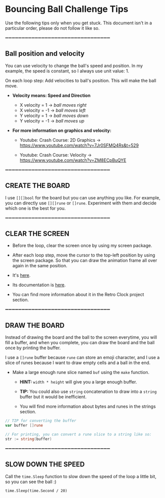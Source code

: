 # Bouncing Ball Challenge Tips

Use the following tips only when you get stuck. This document isn't in a particular order, please do not follow it like so.

➖➖➖➖➖➖➖➖➖➖➖➖➖➖➖➖➖➖➖➖➖➖➖➖➖➖➖➖➖➖➖➖

## Ball position and velocity

You can use velocity to change the ball's speed and position. In my example, the speed is constant, so I always use unit value: 1.

On each loop step: Add velocities to ball's position. This will make the ball move.

* **Velocity means: Speed and Direction**

  * X velocity =  1 -> _ball moves right_
  * X velocity = -1 -> _ball moves left_
  * Y velocity =  1 -> _ball moves down_
  * Y velocity = -1 -> _ball moves up_

* **For more information on graphics and velocity:**
  * Youtube: Crash Course: 2D Graphics
    -> https://www.youtube.com/watch?v=7Jr0SFMQ4Rs&t=529

  * Youtube: Crash Course: Velocity
    -> https://www.youtube.com/watch?v=ZM8ECpBuQYE

➖➖➖➖➖➖➖➖➖➖➖➖➖➖➖➖➖➖➖➖➖➖➖➖➖➖➖➖➖➖➖➖

## CREATE THE BOARD

I use `[][]bool` for the board but you can use anything you like. For example, you can directly use `[][]rune` or `[]rune`. Experiment with them and decide which one is the best for you.

➖➖➖➖➖➖➖➖➖➖➖➖➖➖➖➖➖➖➖➖➖➖➖➖➖➖➖➖➖➖➖➖

## CLEAR THE SCREEN

* Before the loop, clear the screen once by using my screen package.

* After each loop step, move the cursor to the top-left position by using the screen package. So that you can draw the animation frame all over again in the same position.

* It's [here](https://github.com/inancgumus/screen).
* Its documentation is [here](https://godoc.org/github.com/inancgumus/screen).
* You can find more information about it in the Retro Clock project section.

➖➖➖➖➖➖➖➖➖➖➖➖➖➖➖➖➖➖➖➖➖➖➖➖➖➖➖➖➖➖➖➖

## DRAW THE BOARD
Instead of drawing the board and the ball to the screen everytime, you will fill a buffer, and when you complete, you can draw the board and the ball once by printing the buffer.

I use a `[]rune` buffer because `rune` can store an emoji character, and I use a slice of runes because I want to draw empty cells and a ball in the end.

* Make a large enough rune slice named `buf` using the `make` function.

  * **HINT:** `width * height` will give you a large enough buffer.

  * **TIP:** You could also use `string` concatenation to draw into a `string` buffer but it would be inefficient.

  * You will find more information about bytes and runes in the strings section.

```go
// TIP for converting the buffer
var buffer []rune

// For printing, you can convert a rune slice to a string like so:
str := string(buffer)
```

➖➖➖➖➖➖➖➖➖➖➖➖➖➖➖➖➖➖➖➖➖➖➖➖➖➖➖➖➖➖➖➖

## SLOW DOWN THE SPEED

Call the `time.Sleep` function to slow down the speed of the loop a little bit, so you can see the ball :)

  `time.Sleep(time.Second / 20)`
